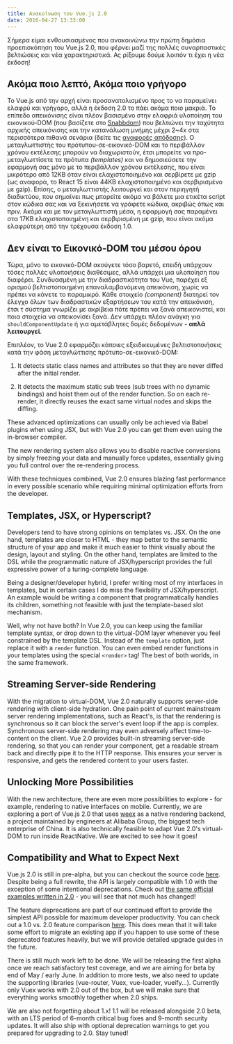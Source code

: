 ```yaml
---
title: Ανακοίνωση του Vue.js 2.0
date: 2016-04-27 13:33:00
---
```


Σήμερα είμαι ενθουσιασμένος που ανακοινώνω την πρώτη δημόσια προεπισκόπηση του Vue.js 2.0, που φέρνει μαζί της πολλές συναρπαστικές βελτιώσεις και νέα χαρακτηριστικά. Ας ρίξουμε δούμε λοιπόν τι έχει η νέα έκδοση!

<!-- more -->

## Ακόμα ποιο λεπτό, Ακόμα ποιο γρήγορο

Το Vue.js από την αρχή είναι προσανατολισμένο προς το να παραμείνει ελαφρύ και γρήγορο, αλλά η έκδοση 2.0 το πάει ακόμα ποιο μακριά. Το επίπεδο απεικόνισης είναι πλέον βασισμένο στην ελαφριά υλοποίηση του εικονικού-DOM (που βασίζετε στο [Snabbdom](https://github.com/paldepind/snabbdom)) που βελτιώνει την ταχύτητα αρχικής απεικόνισης και την κατανάλωση μνήμης μέχρι 2~4x στα περισσότερα πιθανά σενάρια (δείτε τις [αναφορές απόδοσης](https://github.com/vuejs/vue/tree/next/benchmarks)). Ο μεταγλωττιστής του πρότυπου-σε-εικονικό-DOM και το περιβάλλον χρόνου εκτέλεσης μπορούν να διαχωριστούν, έτσι μπορείτε να προ-μεταγλωττίσετε τα πρότυπα _(templates)_ και να δημοσιεύσετε την εφαρμογή σας μόνο με το περιβάλλον χρόνου εκτέλεσης, που είναι μικρότερο από 12KB όταν είναι ελαχιστοποιημένο και σερβίρετε με gzip (ως αναφορά, το React 15 είναι 44KB ελαχιστοποιημένο και σερβιρισμένο με gzip). Επίσης, ο μεταγλωττιστής λειτουργεί και στον περιηγητή διαδικτύου, που σημαίνει πως μπορείτε ακόμα να βάλετε μια ετικέτα script στον κώδικα σας και να ξεκινήσετε να γράφετε κώδικα, ακριβώς όπως και πριν. Ακόμα και με τον μεταγλωττιστή μέσα, η εφαρμογή σας παραμένει στα 17KB ελαχιστοποιημένη και σερβιρισμένη με gzip, που είναι ακόμα ελαφρύτερη από την τρέχουσα έκδοση 1.0.

## Δεν είναι το Εικονικό-DOM του μέσου όρου

Τώρα, μόνο το εικονικό-DOM ακούγετε τόσο βαρετό, επειδή υπάρχουν τόσες πολλές υλοποιήσεις διαθέσιμες, αλλά υπάρχει μια υλοποίηση που διαφέρει. Συνδυασμένη με την διαδραστικότητα του Vue, παρέχει εξ ορισμού βελτιστοποιημένη επαναλαμβανόμενη απεικόνιση, χωρίς να πρέπει να κάνετε το παραμικρό. Κάθε στοιχείο _(component)_ διατηρεί τον έλεγχο όλων των διαδραστικών εξαρτήσεων του κατά την απεικόνιση, έτσι τ σύστημα γνωρίζει με ακρίβεια πότε πρέπει να ξανά απεικονιστεί, και ποια στοιχεία να απεικονίσει ξανά. Δεν υπάρχει πλέον ανάγκη για `shouldComponentUpdate` ή για αμετάβλητες δομές δεδομένων - **απλά λειτουργεί**.

Επιπλέον, το Vue 2.0 εφαρμόζει κάποιες εξειδικευμένες βελτιστοποιήσεις κατά την φάση μεταγλώττισης πρότυπο-σε-εικονικό-DOM:

1. It detects static class names and attributes so that they are never diffed after the initial render.

2. It detects the maximum static sub trees (sub trees with no dynamic bindings) and hoist them out of the render function. So on each re-render, it directly reuses the exact same virtual nodes and skips the diffing.

These advanced optimizations can usually only be achieved via Babel plugins when using JSX, but with Vue 2.0 you can get them even using the in-browser compiler.

The new rendering system also allows you to disable reactive conversions by simply freezing your data and manually force updates, essentially giving you full control over the re-rendering process.

With these techniques combined, Vue 2.0 ensures blazing fast performance in every possible scenario while requiring minimal optimization efforts from the developer.

## Templates, JSX, or Hyperscript?

Developers tend to have strong opinions on templates vs. JSX. On the one hand, templates are closer to HTML - they map better to the semantic structure of your app and make it much easier to think visually about the design, layout and styling. On the other hand, templates are limited to the DSL while the programmatic nature of JSX/hyperscript provides the full expressive power of a turing-complete language.

Being a designer/developer hybrid, I prefer writing most of my interfaces in templates, but in certain cases I do miss the flexibility of JSX/hyperscript. An example would be writing a component that programmatically handles its children, something not feasible with just the template-based slot mechanism.

Well, why not have both? In Vue 2.0, you can keep using the familiar template syntax, or drop down to the virtual-DOM layer whenever you feel constrained by the template DSL. Instead of the `template` option, just replace it with a `render` function. You can even embed render functions in your templates using the special `<render>` tag! The best of both worlds, in the same framework.

## Streaming Server-side Rendering

With the migration to virtual-DOM, Vue 2.0 naturally supports server-side rendering with client-side hydration. One pain point of current mainstream server rendering implementations, such as React's, is that the rendering is synchronous so it can block the server's event loop if the app is complex. Synchronous server-side rendering may even adversely affect time-to-content on the client. Vue 2.0 provides built-in streaming server-side rendering, so that you can render your component, get a readable stream back and directly pipe it to the HTTP response. This ensures your server is responsive, and gets the rendered content to your users faster.

## Unlocking More Possibilities

With the new architecture, there are even more possibilities to explore - for example, rendering to native interfaces on mobile. Currently, we are exploring a port of Vue.js 2.0 that uses [weex](http://alibaba.github.io/weex/) as a native rendering backend, a project maintained by engineers at Alibaba Group, the biggest tech enterprise of China. It is also technically feasible to adapt Vue 2.0's virtual-DOM to run inside ReactNative. We are excited to see how it goes!

## Compatibility and What to Expect Next

Vue.js 2.0 is still in pre-alpha, but you can checkout the source code [here](https://github.com/vuejs/vue/tree/next/). Despite being a full rewrite, the API is largely compatible with 1.0 with the exception of some intentional deprecations. Check out [the same official examples written in 2.0](https://github.com/vuejs/vue/tree/next/examples) - you will see that not much has changed!

The feature deprecations are part of our continued effort to provide the simplest API possible for maximum developer productivity. You can check out a 1.0 vs. 2.0 feature comparison [here](https://github.com/vuejs/vue/wiki/2.0-features). This does mean that it will take some effort to migrate an existing app if you happen to use some of these deprecated features heavily, but we will provide detailed upgrade guides in the future.

There is still much work left to be done. We will be releasing the first alpha once we reach satisfactory test coverage, and we are aiming for beta by end of May / early June. In addition to more tests, we also need to update the supporting libraries (vue-router, Vuex, vue-loader, vueify...). Currently only Vuex works with 2.0 out of the box, but we will make sure that everything works smoothly together when 2.0 ships.

We are also not forgetting about 1.x! 1.1 will be released alongside 2.0 beta, with an LTS period of 6-month critical bug fixes and 9-month security updates. It will also ship with optional deprecation warnings to get you prepared for upgrading to 2.0. Stay tuned!
